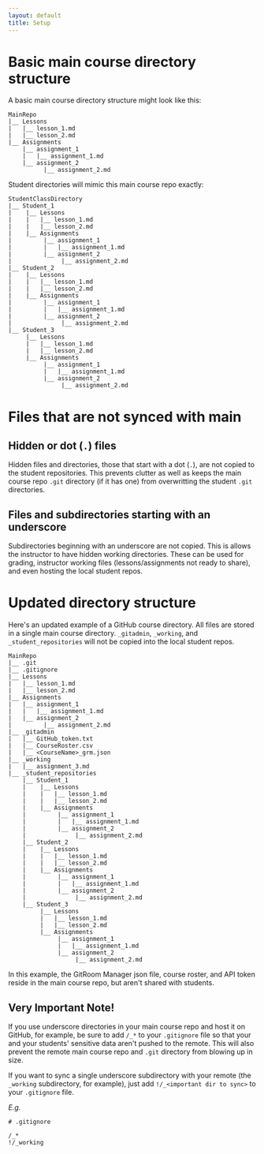```yaml
---
layout: default
title: Setup
---
```


# Basic main course directory structure

A basic main course directory structure might look like this:

```
MainRepo
|__ Lessons
|   |__ lesson_1.md
|   |__ lesson_2.md 
|__ Assignments
    |__ assignment_1
    |   |__ assignment_1.md
    |__ assignment_2
    	  |__ assignment_2.md

```

Student directories will mimic this main course repo exactly:

```
StudentClassDirectory
|__ Student_1
|	 |__ Lessons
|	 |   |__ lesson_1.md
|	 |   |__ lesson_2.md 
|	 |__ Assignments
|    	  |__ assignment_1
|    	  |   |__ assignment_1.md
|    	  |__ assignment_2
|    	  	   |__ assignment_2.md
|__ Student_2
|	 |__ Lessons
|	 |   |__ lesson_1.md
|	 |   |__ lesson_2.md 
|	 |__ Assignments
|    	  |__ assignment_1
|    	  |   |__ assignment_1.md
|    	  |__ assignment_2
|    	  	   |__ assignment_2.md
|__ Student_3
	 |__ Lessons
	 |   |__ lesson_1.md
	 |   |__ lesson_2.md 
	 |__ Assignments
    	  |__ assignment_1
    	  |   |__ assignment_1.md
    	  |__ assignment_2
    	  	   |__ assignment_2.md

```

# Files that are not synced with main

## Hidden or dot (`.`) files

Hidden files and directories, those that start with a dot (`.`), are
not copied to the student repositories. This prevents clutter as well
as keeps the main course repo `.git` directory (if it has one) from
overwritting the student `.git` directories. 

## Files and subdirectories starting with an underscore

Subdirectories beginning with an underscore are not copied. This is
allows the instructor to have hidden working directories. These can be
used for grading, instructor working files (lessons/assignments not
ready to share), and even hosting the local student repos.  

# Updated directory structure

Here's an updated example of a GitHub course directory. All files are stored in a single main course directory. `_gitadmin`, `_working`, and
`_student_repositories` will not be copied into the local student repos.

```
MainRepo
|__ .git
|__ .gitignore
|__ Lessons
|   |__ lesson_1.md
|   |__ lesson_2.md 
|__ Assignments
|   |__ assignment_1
|   |   |__ assignment_1.md
|   |__ assignment_2
|    	  |__ assignment_2.md
|__ _gitadmin
|   |__ GitHub_token.txt
|   |__ CourseRoster.csv
|   |__ <CourseName>_grm.json
|__ _working
|   |__ assignment_3.md
|__ _student_repositories
	|__ Student_1
	|	 |__ Lessons
	|	 |   |__ lesson_1.md
	|	 |   |__ lesson_2.md 
	|	 |__ Assignments
	|    	  |__ assignment_1
	|    	  |   |__ assignment_1.md
	|    	  |__ assignment_2
	|    	  	   |__ assignment_2.md
	|__ Student_2	
	|	 |__ Lessons
	|	 |   |__ lesson_1.md
	|	 |   |__ lesson_2.md 
	|	 |__ Assignments
	|    	  |__ assignment_1
	|    	  |   |__ assignment_1.md
	|    	  |__ assignment_2
	|    	  	   |__ assignment_2.md
	|__ Student_3
		 |__ Lessons
	 	 |   |__ lesson_1.md
	 	 |   |__ lesson_2.md 
	 	 |__ Assignments
    	 	  |__ assignment_1
    	  	  |   |__ assignment_1.md
    	  	  |__ assignment_2
    	  	  	   |__ assignment_2.md

```

In this example, the GitRoom Manager json file, course roster, and API token reside in the main course repo, but aren't shared with students.

## Very Important Note!

If you use underscore directories in your main course repo and host it
on GitHub, for example, be sure to add `/_*` to your `.gitignore` file
so that your and your students' sensitive data aren't pushed to the
remote. This will also prevent the remote main course repo and `.git`
directory from blowing up in size. 

If you want to sync a single underscore subdirectory with your remote
(the `_working` subdirectory, for example), just add `!/_<important
dir to sync>` to your `.gitignore` file.  

*E.g.*

```
# .gitignore

/_*
!/_working
```
